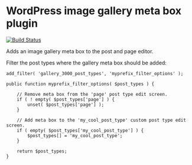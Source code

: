 # WordPress image gallery meta box plugin

[![Build Status](https://travis-ci.org/barryceelen/wp-gallery-3000.svg?branch=master)](https://travis-ci.org/barryceelen/wp-gallery-3000)

Adds an image gallery meta box to the post and page editor.

Filter the post types where the gallery meta box should be added:

	add_filter( 'gallery_3000_post_types', 'myprefix_filter_options' );

	public function myprefix_filter_options( $post_types ) {

    	// Remove meta box from the 'page' post type edit screen.
    	if ( ! empty( $post_types['page'] ) {
       		unset( $post_types['page'] );
    	}

    	// Add meta box to the 'my_cool_post_type' custom post type edit screen.
    	if ( empty( $post_types['my_cool_post_type'] ) {
       		$post_types[] = 'my_cool_post_type';
    	}

	    return $post_types;
	}
